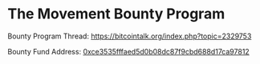 # The Movement Bounty Program


Bounty Program Thread:
https://bitcointalk.org/index.php?topic=2329753

Bounty Fund Address: [0xce3535fffaed5d0b08dc87f9cbd688d17ca97812](https://etherscan.io/address/0xce3535fffaed5d0b08dc87f9cbd688d17ca97812)
